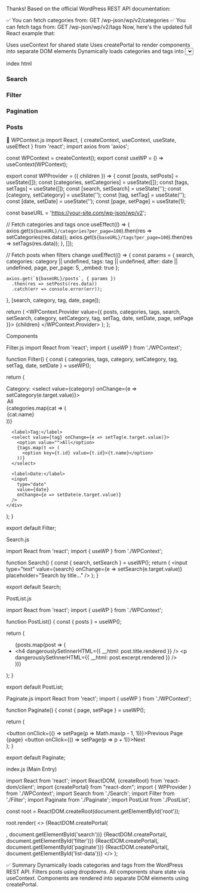 Thanks! Based on the official WordPress REST API documentation:

✅ You can fetch categories from:
GET /wp-json/wp/v2/categories
✅ You can fetch tags from:
GET /wp-json/wp/v2/tags
Now, here's the updated full React example that:

Uses useContext for shared state
Uses createPortal to render components into separate DOM elements
Dynamically loads categories and tags into <select> dropdowns
Filters posts by selected category and tag
Applies search and date filtering
Supports pagination

index html

<!DOCTYPE html>
<html lang="en">
<head>
  <meta charset="UTF-8" />
  <title>WordPress React Portal App</title>
</head>
<body>
  <div id="root" style="display: none;"></div>

  <div id="search"><h3>Search</h3></div>
  <div id="filter"><h3>Filter</h3></div>
  <div id="paginate"><h3>Pagination</h3></div>
  <div id="list-data"><h3>Posts</h3></div>

  <script src="main.js"></script>
</body>
</html>


🧩 WPContext.js
import React, { createContext, useContext, useState, useEffect } from 'react';
import axios from 'axios';

const WPContext = createContext();
export const useWP = () => useContext(WPContext);

export const WPProvider = ({ children }) => {
  const [posts, setPosts] = useState([]);
  const [categories, setCategories] = useState([]);
  const [tags, setTags] = useState([]);
  const [search, setSearch] = useState('');
  const [category, setCategory] = useState('');
  const [tag, setTag] = useState('');
  const [date, setDate] = useState('');
  const [page, setPage] = useState(1);

  const baseURL = 'https://your-site.com/wp-json/wp/v2';

  // Fetch categories and tags once
  useEffect(() => {
    axios.get(`${baseURL}/categories?per_page=100`).then(res => setCategories(res.data));
    axios.get(`${baseURL}/tags?per_page=100`).then(res => setTags(res.data));
  }, []);

  // Fetch posts when filters change
  useEffect(() => {
    const params = {
      search,
      categories: category || undefined,
      tags: tag || undefined,
      after: date || undefined,
      page,
      per_page: 5,
      _embed: true
    };

    axios.get(`${baseURL}/posts`, { params })
      .then(res => setPosts(res.data))
      .catch(err => console.error(err));
  }, [search, category, tag, date, page]);

  return (
    <WPContext.Provider value={{
      posts, categories, tags,
      search, setSearch,
      category, setCategory,
      tag, setTag,
      date, setDate,
      page, setPage
    }}>
      {children}
    </WPContext.Provider>
  );
};

Components

Filter.js
import React from 'react';
import { useWP } from './WPContext';

function Filter() {
  const {
    categories, tags,
    category, setCategory,
    tag, setTag,
    date, setDate
  } = useWP();

  return (
    <div>
      <label>Category:</label>
      <select value={category} onChange={e => setCategory(e.target.value)}>
        <option value="">All</option>
        {categories.map(cat => (
          <option key={cat.id} value={cat.id}>{cat.name}</option>
        ))}
      </select>

      <label>Tag:</label>
      <select value={tag} onChange={e => setTag(e.target.value)}>
        <option value="">All</option>
        {tags.map(t => (
          <option key={t.id} value={t.id}>{t.name}</option>
        ))}
      </select>

      <label>Date:</label>
      <input
        type="date"
        value={date}
        onChange={e => setDate(e.target.value)}
      />
    </div>
  );
}

export default Filter;

Search.js

import React from 'react';
import { useWP } from './WPContext';

function Search() {
  const { search, setSearch } = useWP();
  return (
    <input
      type="text"
      value={search}
      onChange={e => setSearch(e.target.value)}
      placeholder="Search by title..."
    />
  );
}

export default Search;

PostList.js

import React from 'react';
import { useWP } from './WPContext';

function PostList() {
  const { posts } = useWP();

  return (
    <ul>
      {posts.map(post => (
        <li key={post.id}>
          <h4 dangerouslySetInnerHTML={{ __html: post.title.rendered }} />
          <p dangerouslySetInnerHTML={{ __html: post.excerpt.rendered }} />
        </li>
      ))}
    </ul>
  );
}

export default PostList;

Paginate.js
import React from 'react';
import { useWP } from './WPContext';

function Paginate() {
  const { page, setPage } = useWP();

  return (
    <div>
      <button onClick={() => setPage(p => Math.max(p - 1, 1))}>Previous</button>
      <span> Page {page} </span>
      <button onClick={() => setPage(p => p + 1)}>Next</button>
    </div>
  );
}

export default Paginate;

index.js (Main Entry)

import React from 'react';
import ReactDOM, {createRoot} from 'react-dom/client';
import {createPortal} from "react-dom";
import { WPProvider } from './WPContext';
import Search from './Search';
import Filter from './Filter';
import Paginate from './Paginate';
import PostList from './PostList';

const root = ReactDOM.createRoot(document.getElementById('root'));

root.render(
  <WPProvider>
    <>
      {ReactDOM.createPortal(<Search />, document.getElementById('search'))}
      {ReactDOM.createPortal(<Filter />, document.getElementById('filter'))}
      {ReactDOM.createPortal(<Paginate />, document.getElementById('paginate'))}
      {ReactDOM.createPortal(<PostList />, document.getElementById('list-data'))}
    </>
  </WPProvider>
);

✅ Summary
Dynamically loads categories and tags from the WordPress REST API.
Filters posts using dropdowns.
All components share state via useContext.
Components are rendered into separate DOM elements using createPortal.
